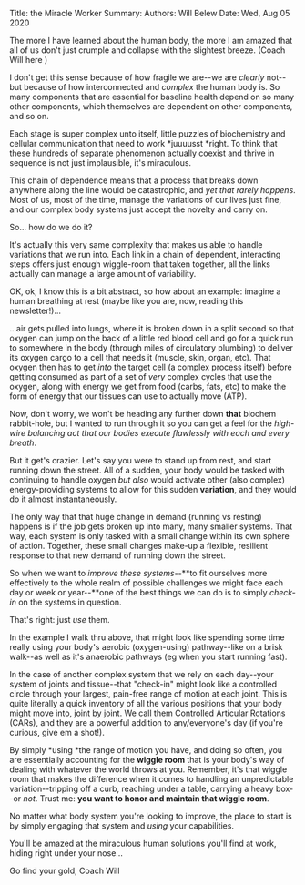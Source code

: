 Title:   the Miracle Worker
Summary: 
Authors: Will Belew
Date:    Wed, Aug 05 2020
        

The more I have learned about the human body, the more I am amazed that all of us don't just crumple and collapse with the slightest breeze. (Coach Will here )

I don't get this sense because of how fragile we are--we are *clearly* not--but because of how interconnected and *complex* the human body is. So many components that are essential for baseline health depend on so many other components, which themselves are dependent on other components, and so on.

Each stage is super complex unto itself, little puzzles of biochemistry and cellular communication that need to work *juuuusst *right. To think that these hundreds of separate phenomenon actually coexist and thrive in sequence is not just implausible, it's miraculous.

This chain of dependence means that a process that breaks down anywhere along the line would be catastrophic, and *yet that rarely happens*. Most of us, most of the time, manage the variations of our lives just fine, and our complex body systems just accept the novelty and carry on.

So... how do we do it?

It's actually this very same complexity that makes us able to handle variations that we run into. Each link in a chain of dependent, interacting steps offers just enough wiggle-room that taken together, all the links actually can manage a large amount of variability.

OK, ok, I know this is a bit abstract, so how about an example: imagine a human breathing at rest (maybe like you are, now, reading this newsletter!)... 

...air gets pulled into lungs, where it is broken down in a split second so that oxygen can jump on the back of a little red blood cell and go for a quick run to somewhere in the body (through miles of circulatory plumbing) to deliver its oxygen cargo to a cell that needs it (muscle, skin, organ, etc). That oxygen then has to get *into* the target cell (a complex process itself) before getting consumed as part of a set of *very* complex cycles that use the oxygen, along with energy we get from food (carbs, fats, etc) to make the form of energy that our tissues can use to actually move (ATP).

Now, don't worry, we won't be heading any further down **that** biochem rabbit-hole, but I wanted to run through it so you can get a feel for the *high-wire balancing act that our bodies execute flawlessly with each and every breath*.

But it get's crazier. Let's say you were to stand up from rest, and start running down the street. All of a sudden, your body would be tasked with continuing to handle oxygen *but also* would activate other (also complex) energy-providing systems to allow for this sudden **variation**, and they would do it almost instantaneously.

The only way that that huge change in demand (running vs resting) happens is if the job gets broken up into many, many smaller systems. That way, each system is only tasked with a small change within its own sphere of action. Together, these small changes make-up a flexible, resilient response to that new demand of running down the street.

So when we want to *improve these systems*--**to fit ourselves more effectively to the whole realm of possible challenges we might face each day or week or year--**one of the best things we can do is to simply *check-in* on the systems in question.

That's right: just *use* them.

In the example I walk thru above, that might look like spending some time really using your body's aerobic (oxygen-using) pathway--like on a brisk walk--as well as it's anaerobic pathways (eg when you start running fast).

In the case of another complex system that we rely on each day--your system of joints and tissue--that "check-in" might look like a controlled circle through your largest, pain-free range of motion at each joint. This is quite literally a quick inventory of all the various positions that your body might move into, joint by joint. We call them Controlled Articular Rotations (CARs), and they are a powerful addition to any/everyone's day (if you're curious, give em a shot!).

By simply *using *the range of motion you have, and doing so often, you are essentially accounting for the **wiggle room** that is your body's way of dealing with whatever the world throws at you. Remember, it's that wiggle room that makes the difference when it comes to handling an unpredictable variation--tripping off a curb, reaching under a table, carrying a heavy box--or *not*. Trust me: **you want to honor and maintain that wiggle room**.

No matter what body system you're looking to improve, the place to start is by simply engaging that system and *using* your capabilities.

You'll be amazed at the miraculous human solutions you'll find at work, hiding right under your nose…

Go find your gold,
Coach Will

